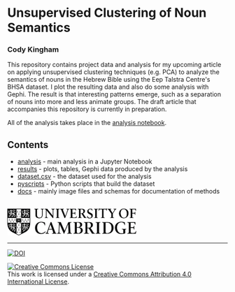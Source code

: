 # Unsupervised Clustering of Noun Semantics 
### Cody Kingham

This repository contains project data and analysis for my upcoming article on 
applying unsupervised clustering techniques (e.g. PCA) to analyze the semantics 
of nouns in the Hebrew Bible using the Eep Talstra Centre's BHSA dataset. I plot 
the resulting data and also do some analysis with Gephi. The result is that interesting 
patterns emerge, such as a separation of nouns into more and less animate groups. The 
draft article that accompanies this repository is currently in preparation.

All of the analysis takes place in the [analysis notebook](https://nbviewer.jupyter.org/github/codykingham/noun_semantics/blob/master/analysis.ipynb).

## Contents 

* [analysis](analysis.ipynb) - main analysis in a Jupyter Notebook
* [results](results) - plots, tables, Gephi data produced by the analysis
* [dataset.csv](dataset.csv) - the dataset used for the analysis 
* [pyscripts](pyscripts) - Python scripts that build the dataset
* [docs](docs) - mainly image files and schemas for documentation of methods


<br>
<a href="https://www.ames.cam.ac.uk/people/current-phd-students"><img src="images/CambridgeU_BW.png" width="295.25" height="61.375"></a> 

<hr>

[![DOI](https://zenodo.org/badge/DOI/10.5281/zenodo.1493906.svg)](https://doi.org/10.5281/zenodo.1493906)

<a rel="license" href="http://creativecommons.org/licenses/by/4.0/"><img alt="Creative Commons License" style="border-width:0" src="https://i.creativecommons.org/l/by/4.0/88x31.png" /></a><br />This work is licensed under a <a rel="license" href="http://creativecommons.org/licenses/by/4.0/">Creative Commons Attribution 4.0 International License</a>.
